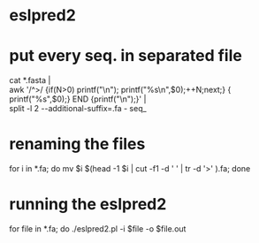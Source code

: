# eslpred2
# put every seq. in separated file
cat *.fasta |\
awk '/^>/ {if(N>0) printf("\n"); printf("%s\n",$0);++N;next;} { printf("%s",$0);} END {printf("\n");}' |\
split -l 2 --additional-suffix=.fa - seq_
# renaming the files
for i in *.fa; do mv $i $(head -1 $i | cut -f1 -d ' ' | tr -d '>' ).fa; done
# running the eslpred2
for file in *.fa; do ./eslpred2.pl -i $file -o $file.out
